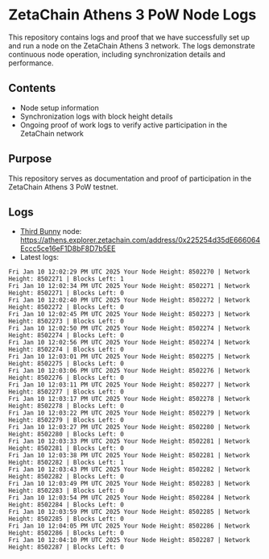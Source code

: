 # ZetaChain Athens 3 PoW Node Logs
This repository contains logs and proof that we have successfully set up and run a node on the ZetaChain Athens 3 network. The logs demonstrate continuous node operation, including synchronization details and performance.

## Contents
- Node setup information
- Synchronization logs with block height details
- Ongoing proof of work logs to verify active participation in the ZetaChain network

## Purpose
This repository serves as documentation and proof of participation in the ZetaChain Athens 3 PoW testnet.

## Logs

- [Third Bunny](https://thirdbunny.xyz/) node: https://athens.explorer.zetachain.com/address/0x225254d35dE666064Eccc5ce16eF1D8bF8D7b5EE
- Latest logs:
```
Fri Jan 10 12:02:29 PM UTC 2025 Your Node Height: 8502270 | Network Height: 8502271 | Blocks Left: 1
Fri Jan 10 12:02:34 PM UTC 2025 Your Node Height: 8502271 | Network Height: 8502271 | Blocks Left: 0
Fri Jan 10 12:02:40 PM UTC 2025 Your Node Height: 8502272 | Network Height: 8502272 | Blocks Left: 0
Fri Jan 10 12:02:45 PM UTC 2025 Your Node Height: 8502273 | Network Height: 8502273 | Blocks Left: 0
Fri Jan 10 12:02:50 PM UTC 2025 Your Node Height: 8502274 | Network Height: 8502274 | Blocks Left: 0
Fri Jan 10 12:02:56 PM UTC 2025 Your Node Height: 8502274 | Network Height: 8502274 | Blocks Left: 0
Fri Jan 10 12:03:01 PM UTC 2025 Your Node Height: 8502275 | Network Height: 8502275 | Blocks Left: 0
Fri Jan 10 12:03:06 PM UTC 2025 Your Node Height: 8502276 | Network Height: 8502276 | Blocks Left: 0
Fri Jan 10 12:03:11 PM UTC 2025 Your Node Height: 8502277 | Network Height: 8502277 | Blocks Left: 0
Fri Jan 10 12:03:17 PM UTC 2025 Your Node Height: 8502278 | Network Height: 8502278 | Blocks Left: 0
Fri Jan 10 12:03:22 PM UTC 2025 Your Node Height: 8502279 | Network Height: 8502279 | Blocks Left: 0
Fri Jan 10 12:03:27 PM UTC 2025 Your Node Height: 8502280 | Network Height: 8502280 | Blocks Left: 0
Fri Jan 10 12:03:33 PM UTC 2025 Your Node Height: 8502281 | Network Height: 8502281 | Blocks Left: 0
Fri Jan 10 12:03:38 PM UTC 2025 Your Node Height: 8502281 | Network Height: 8502282 | Blocks Left: 1
Fri Jan 10 12:03:43 PM UTC 2025 Your Node Height: 8502282 | Network Height: 8502282 | Blocks Left: 0
Fri Jan 10 12:03:49 PM UTC 2025 Your Node Height: 8502283 | Network Height: 8502283 | Blocks Left: 0
Fri Jan 10 12:03:54 PM UTC 2025 Your Node Height: 8502284 | Network Height: 8502284 | Blocks Left: 0
Fri Jan 10 12:03:59 PM UTC 2025 Your Node Height: 8502285 | Network Height: 8502285 | Blocks Left: 0
Fri Jan 10 12:04:05 PM UTC 2025 Your Node Height: 8502286 | Network Height: 8502286 | Blocks Left: 0
Fri Jan 10 12:04:10 PM UTC 2025 Your Node Height: 8502287 | Network Height: 8502287 | Blocks Left: 0
```
